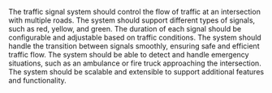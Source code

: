 The traffic signal system should control the flow of traffic at an intersection with multiple roads.
The system should support different types of signals, such as red, yellow, and green.
The duration of each signal should be configurable and adjustable based on traffic conditions.
The system should handle the transition between signals smoothly, ensuring safe and efficient traffic flow.
The system should be able to detect and handle emergency situations, such as an ambulance or fire truck approaching the intersection.
The system should be scalable and extensible to support additional features and functionality.
